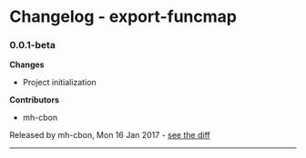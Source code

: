 # Changelog - export-funcmap

### 0.0.1-beta

__Changes__

- Project initialization

__Contributors__

- mh-cbon

Released by mh-cbon, Mon 16 Jan 2017 -
[see the diff](https://github.com/mh-cbon/export-funcmap/compare/b34f8add8e81e3f4373bb81aab577a7a8b8e95a2...0.0.1-beta#diff)
______________


